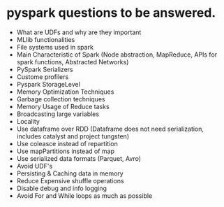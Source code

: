 # pyspark questions to be answered.
* What are UDFs and why are they important
* MLlib functionalities
* File systems used in spark
* Main Characteristic of Spark (Node abstraction, MapReduce, APIs for spark functions, Abstracted Networks)
* PySpark Serializers
* Custome profilers
* Pyspark StorageLevel
* Memory Optimization Techniques
* Garbage collection techniques
* Memory Usage of Reduce tasks
* Broadcasting large variables
* Locality
* Use dataframe over RDD (Dataframe does not need serialization, includes catalyst and project tungsten)
* Use coleasce instead of repartition
* Use mapPartitions instead of map
* Use serialized data formats (Parquet, Avro)
* Avoid UDF's
* Persisting & Caching data in memory
* Reduce Expensive shuffle operations
* Disable debug and info logging
* Avoid For and While loops as much as possible
